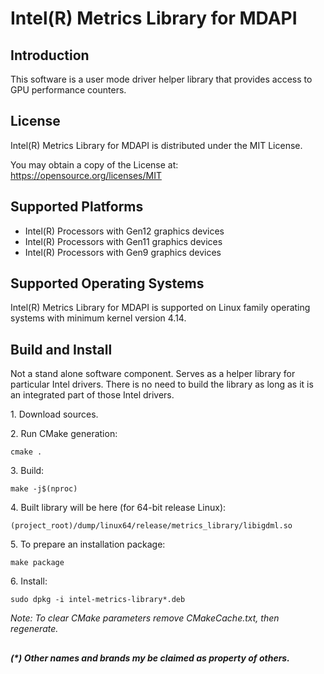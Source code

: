 # Intel(R) Metrics Library for MDAPI

## Introduction

This software is a user mode driver helper library that provides access to GPU performance counters.

## License

Intel(R) Metrics Library for MDAPI is distributed under the MIT License.

You may obtain a copy of the License at:
https://opensource.org/licenses/MIT

## Supported Platforms

- Intel(R) Processors with Gen12 graphics devices
- Intel(R) Processors with Gen11 graphics devices
- Intel(R) Processors with Gen9 graphics devices

## Supported Operating Systems

Intel(R) Metrics Library for MDAPI is supported on Linux family operating systems with minimum kernel version 4.14.

## Build and Install
Not a stand alone software component. Serves as a helper library for particular Intel drivers.
There is no need to build the library as long as it is an integrated part of those Intel drivers.

1\. Download sources.

2\. Run CMake generation:

```shell
cmake .
```

3\. Build:

```shell
make -j$(nproc)
```

4\. Built library will be here (for 64-bit release Linux):

```shell
(project_root)/dump/linux64/release/metrics_library/libigdml.so
```

5\. To prepare an installation package:

```shell
make package
```

6\. Install:

```shell
sudo dpkg -i intel-metrics-library*.deb
```

*Note: To clear CMake parameters remove CMakeCache.txt, then regenerate.*

##
___(*) Other names and brands my be claimed as property of others.___
